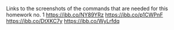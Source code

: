 Links to the screenshots of the commands that are needed for this homework no. 1
https://ibb.co/NY89YRz
https://ibb.co/p1CWPnF
https://ibb.co/DtXKC7y
https://ibb.co/WyLrfdq